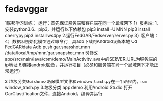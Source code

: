 # fedavggar
1联邦学习训练：
运行：首先保证服务端和客户端在同一个局域网下
1）服务端:
1.安装python3.6、pip3，并运行以下依赖包
pip3 install -U MNN
pip3 install cherrypy
pip3 install ws4py
2.运行FedGAR/Fedserver/server.py
3）客户端：
4）数据和初始化模型通过命令行工具adb下载到Android设备本地
  Cd  FedGAR/data
  Adb push gar.snapshot.mnn /data/local/tmp/mnn/gar.snapshot.mnn
5)修改app/src/main/java/com/demo/MainActivity.java中的SERVER_URL为服务端的ip地址
6)连接android设备，并运行项目（必须和服务端在同一个局域网下才能正常运行）

2 垃圾分类Gui demo
确保模型文件和window_trash.py在一个路径内，run window_trash.py
3.垃圾分类 app demo
利用Android Studio 打开GarClassification文件，连接Android，编译并运行

  

